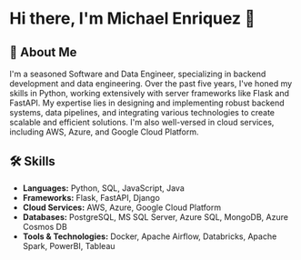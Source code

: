 # Hi there, I'm Michael Enriquez 👋

## 🚀 About Me
I'm a seasoned Software and Data Engineer, specializing in backend development and data engineering. Over the past five years, I've honed my skills in Python, working extensively with server frameworks like Flask and FastAPI. My expertise lies in designing and implementing robust backend systems, data pipelines, and integrating various technologies to create scalable and efficient solutions. I'm also well-versed in cloud services, including AWS, Azure, and Google Cloud Platform.

## 🛠 Skills
- **Languages:** Python, SQL, JavaScript, Java
- **Frameworks:** Flask, FastAPI, Django
- **Cloud Services:** AWS, Azure, Google Cloud Platform
- **Databases:** PostgreSQL, MS SQL Server, Azure SQL, MongoDB, Azure Cosmos DB
- **Tools & Technologies:** Docker, Apache Airflow, Databricks, Apache Spark, PowerBI, Tableau
